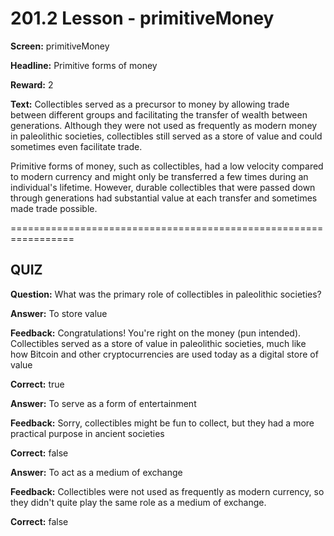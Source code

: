 # 201.2 Lesson - primitiveMoney

**Screen:** primitiveMoney

**Headline:** Primitive forms of money

**Reward:** 2

**Text:** Collectibles served as a precursor to money by allowing trade between different groups and facilitating the transfer of wealth between generations. Although they were not used as frequently as modern money in paleolithic societies, collectibles still served as a store of value and could sometimes even facilitate trade.

Primitive forms of money, such as collectibles, had a low velocity compared to modern currency and might only be transferred a few times during an individual's lifetime. However, durable collectibles that were passed down through generations had substantial value at each transfer and sometimes made trade possible.

\=================================================================

## QUIZ

**Question:** What was the primary role of collectibles in paleolithic societies?

**Answer:** To store value

**Feedback:** Congratulations! You're right on the money (pun intended). Collectibles served as a store of value in paleolithic societies, much like how Bitcoin and other cryptocurrencies are used today as a digital store of value

**Correct:** true

**Answer:** To serve as a form of entertainment

**Feedback:** Sorry, collectibles might be fun to collect, but they had a more practical purpose in ancient societies

**Correct:** false

**Answer:** To act as a medium of exchange

**Feedback:** Collectibles were not used as frequently as modern currency, so they didn't quite play the same role as a medium of exchange.

**Correct:** false

<figure><img src="../.gitbook/assets/201-02.png" alt=""><figcaption></figcaption></figure>
